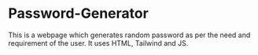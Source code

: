 # Password-Generator
This is a webpage which generates random password as per the need and requirement of the user. It uses HTML, Tailwind and JS.
